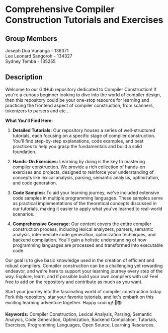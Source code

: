 # Comprehensive Compiler Construction Tutorials and Exercises

## Group Members
Joseph Dua Vunanga - 136371  <br>
Lee Leonard Sangoroh - 134327 <br>
Sydney Temba - 135255

## Description
Welcome to our GitHub repository dedicated to Compiler Construction! If you're a curious beginner looking to dive into the world of compiler design, then this repository could be your one-stop resource for learning and practicing the frontend aspect of compiler construction, from scanners, tokenizers to parsers and etc...

**What You'll Find Here:**

1. **Detailed Tutorials:** Our repository houses a series of well-structured tutorials, each focusing on a specific stage of compiler construction. You'll find step-by-step explanations, code examples, and best practices to help you grasp the fundamentals and build a solid foundation.

2. **Hands-On Exercises:** Learning by doing is the key to mastering compiler construction. We provide a rich collection of hands-on exercises and projects, designed to reinforce your understanding of concepts like lexical analysis, parsing, semantic analysis, optimization, and code generation.

3. **Code Samples:** To aid your learning journey, we've included extensive code samples in multiple programming languages. These samples serve as practical implementations of the theoretical concepts discussed in our tutorials, making it easier to apply what you've learned to real-world scenarios.

4. **Comprehensive Coverage:** Our content covers the entire compiler construction process, including lexical analyzers, parsers, semantic analysis, intermediate code generation, optimization techniques, and backend compilation. You'll gain a holistic understanding of how programming languages are processed and transformed into executable code.


Our goal is to give basic knowledge used in the creation of efficient and robust compilers. Compiler construction can be a challenging yet rewarding endeavor, and we're here to support your learning journey every step of the way. Explore, learn, and if possible build your own compilers with us! Feel free to add on the repository and contribute as much as you want.

Start your journey into the fascinating world of compiler construction today. Fork this repository, star your favorite tutorials, and let's embark on this exciting learning adventure together. Happy coding! 🚀📚

**Keywords:** Compiler Construction, Lexical Analysis, Parsing, Semantic Analysis, Code Generation, Optimization, Backend Compilation, Tutorials, Exercises, Programming Languages, Open Source, Learning Resources.
